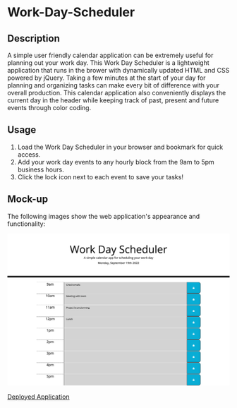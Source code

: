 # Work-Day-Scheduler

## Description

A simple user friendly calendar application can be extremely useful for planning out your work day. This Work Day Scheduler is a lightweight application that runs in the brower with dynamically updated HTML and CSS powered by jQuery. Taking a few minutes at the start of your day for planning and organizing tasks can make every bit of difference with your overall production. This calendar application also conveniently displays the current day in the header while keeping track of past, present and future events through color coding.

## Usage

1. Load the Work Day Scheduler in your browser and bookmark for quick access.
2. Add your work day events to any hourly block from the 9am to 5pm business hours.
3. Click the lock icon next to each event to save your tasks!

## Mock-up

The following images show the web application's appearance and functionality:

![This is a simple work day scheduler!](./assets/images/_Users_fsociety_Code_Work-Day-Scheduler_index.html.png)

[Deployed Application](https://djbalabis.github.io/Work-Day-Scheduler/)